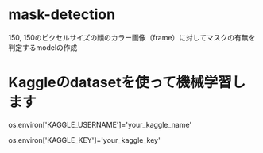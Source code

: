 # mask-detection
150, 150のピクセルサイズの顔のカラー画像（frame）に対してマスクの有無を判定するmodelの作成

# Kaggleのdatasetを使って機械学習します
os.environ['KAGGLE_USERNAME']='your_kaggle_name'

os.environ['KAGGLE_KEY']='your_kaggle_key'
